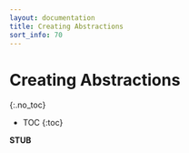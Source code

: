```yaml
---
layout: documentation
title: Creating Abstractions
sort_info: 70
---
```


# Creating Abstractions
{:.no_toc}

- TOC
{:toc}

**STUB**


